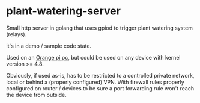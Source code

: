# plant-watering-server

Small http server in golang that uses gpiod to trigger plant watering system (relays).

it's in a demo / sample code state.

Used on an [Orange pi pc](http://www.orangepi.org/orangepipc/), but could be used on any device with kernel version >= 4.8.

Obviously, if used as-is, has to be restricted to a controlled private network, local or behind a (properly configured) VPN. With firewall rules properly configured on router / devices to be sure a port forwarding rule won't reach the device from outside.

